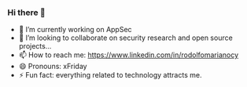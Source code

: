 ### Hi there 👋

- 🔭 I’m currently working on AppSec
- 👯 I’m looking to collaborate on security research and open source projects...
- 📫 How to reach me: https://www.linkedin.com/in/rodolfomarianocy
- 😄 Pronouns: xFriday
- ⚡ Fun fact: everything related to technology attracts me.
